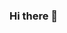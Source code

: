 ### Hi there 👋

<!--
**Intuizion/Intuizion** is a ✨ _special_ ✨ repository because its `README.md` (this file) appears on your GitHub profile.

Here are some ideas to get you started:

- 🔭 I’m currently working on a legaltech project a new type of Contract Management System (CMS)
- 🌱 I’m currently learning AI for legal documents
- 👯 I’m looking to collaborate on legaltech project 
- 🤔 I’m looking for help with review my software but it is not ready yet
- 💬 Ask me about anything
- 📫 How to reach me: miguel@intuizion.com
- 😄 Pronouns: ...
- ⚡ Fun fact: Intuizion has bias flaws
-->
